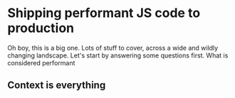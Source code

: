 # Shipping performant JS code to production

Oh boy, this is a big one. Lots of stuff to cover, across a wide and wildly changing landscape. Let's start by answering some questions first. What is considered performant 

## Context is everything 

<!--stackedit_data:
eyJoaXN0b3J5IjpbMTc3MjE4OTQwOV19
-->